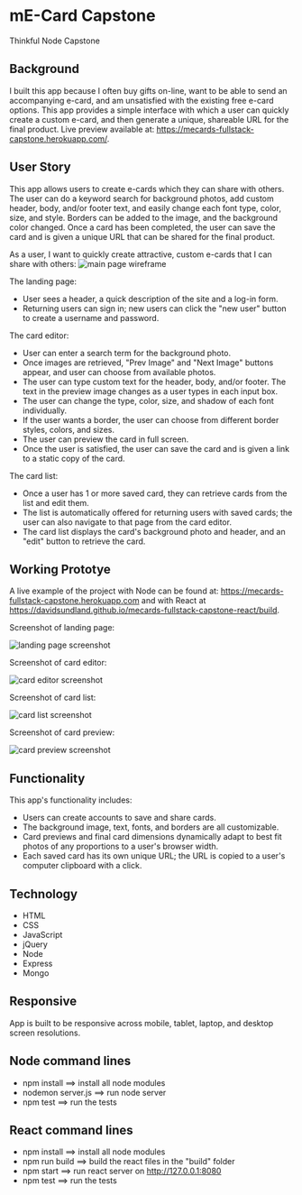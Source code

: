 # mE-Card Capstone
Thinkful Node Capstone

## Background

I built this app because I often buy gifts on-line, want to be able to send an accompanying e-card, and am unsatisfied with the existing free e-card options.  This app provides a simple interface with which a user can quickly create a custom e-card, and then generate a unique, shareable URL for the final product.
Live preview available at: https://mecards-fullstack-capstone.herokuapp.com/.

## User Story
This app allows users to create e-cards which they can share with others.  The user can do a keyword search for background photos, add custom header, body, and/or footer text, and easily change each font type, color, size, and style.  Borders can be added to the image, and the background color changed.  Once a card has been completed, the user can save the card and is given a unique URL that can be shared for the final product.

As a user, I want to quickly create attractive, custom e-cards that I can share with others:
![main page wireframe](/public/images/mecard-wireframe-1.jpg)

The landing page:
* User sees a header, a quick description of the site and a log-in form.
* Returning users can sign in; new users can click the "new user" button to create a username and password.

The card editor:
* User can enter a search term for the background photo.
* Once images are retrieved, "Prev Image" and "Next Image" buttons appear, and user can choose from available photos.
* The user can type custom text for the header, body, and/or footer.  The text in the preview image changes as a user types in each input box.
* The user can change the type, color, size, and shadow of each font individually.
* If the user wants a border, the user can choose from different border styles, colors, and sizes.
* The user can preview the card in full screen.
* Once the user is satisfied, the user can save the card and is given a link to a static copy of the card.

The card list:
* Once a user has 1 or more saved card, they can retrieve cards from the list and edit them.
* The list is automatically offered for returning users with saved cards; the user can also navigate to that page from the card editor.
* The card list displays the card's background photo and header, and an "edit" button to retrieve the card.

## Working Prototye
A live example of the project with Node can be found at: https://mecards-fullstack-capstone.herokuapp.com and with React at https://davidsundland.github.io/mecards-fullstack-capstone-react/build.


Screenshot of landing page:

![landing page screenshot](/public/images/login-screenshot.jpg)

Screenshot of card editor:

![card editor screenshot](/public/images/card-editor-screenshot.jpg)

Screenshot of card list:

![card list screenshot](/public/images/card-list-screenshot.jpg)

Screenshot of card preview:

![card preview screenshot](/public/images/card-preview-screenshot.jpg)

## Functionality
This app's functionality includes:
* Users can create accounts to save and share cards.
* The background image, text, fonts, and borders are all customizable.
* Card previews and final card dimensions dynamically adapt to best fit photos of any proportions to a user's browser width.
* Each saved card has its own unique URL; the URL is copied to a user's computer clipboard with a click.

## Technology
* HTML
* CSS
* JavaScript
* jQuery
* Node
* Express
* Mongo

## Responsive
App is built to be responsive across mobile, tablet, laptop, and desktop screen resolutions.

## Node command lines
* npm install ==> install all node modules
* nodemon server.js ==> run node server
* npm test ==> run the tests

## React command lines
* npm install ==> install all node modules
* npm run build ==> build the react files in the "build" folder
* npm start ==> run react server on http://127.0.0.1:8080
* npm test ==> run the tests
